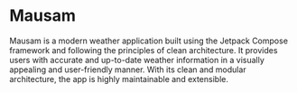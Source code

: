 # Mausam
Mausam is a modern weather application built using the Jetpack Compose framework and following the principles of clean architecture.
It provides users with accurate and up-to-date weather information in a visually appealing and user-friendly manner. 
With its clean and modular architecture, the app is highly maintainable and extensible.
